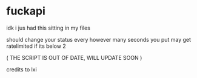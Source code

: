# fuckapi
idk i jus had this sitting in my files

should change your status every however many seconds you put 
may get ratelimited if its below 2


( THE SCRIPT IS OUT OF DATE, WILL UPDATE SOON )


credits to lxi

